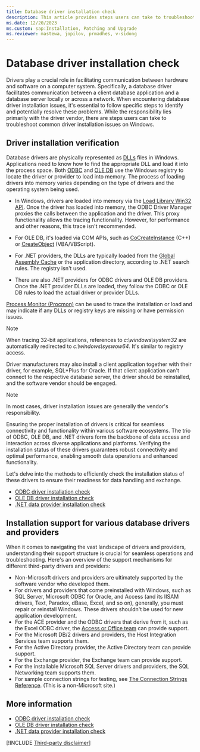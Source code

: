 ```yaml
---
title: Database driver installation check
description: This article provides steps users can take to troubleshoot common driver installation issues on Windows.
ms.date: 12/20/2023
ms.custom: sap:Installation, Patching and Upgrade
ms.reviewer: mastewa, jopilov, prmadhes, v-sidong
---
```

# Database driver installation check

Drivers play a crucial role in facilitating communication between hardware and software on a computer system. Specifically, a database driver facilitates communication between a client database application and a database server locally or across a network. When encountering database driver installation issues, it's essential to follow specific steps to identify and potentially resolve these problems. While the responsibility lies primarily with the driver vendor, there are steps users can take to troubleshoot common driver installation issues on Windows.

## Driver installation verification

Database drivers are physically represented as [DLLs](/troubleshoot/windows-client/deployment/dynamic-link-library) files in Windows. Applications need to know how to find the appropriate DLL and load it into the process space. Both [ODBC](/sql/odbc/reference/odbc-overview) and [OLE DB](/cpp/data/oledb/ole-db-programming-overview) use the Windows registry to locate the driver or provider to load into memory. The process of loading drivers into memory varies depending on the type of drivers and the operating system being used.

- In Windows, drivers are loaded into memory via the [Load Library Win32 API](/windows/win32/api/libloaderapi/nf-libloaderapi-loadlibrarya). Once the driver has loaded into memory, the ODBC Driver Manager proxies the calls between the application and the driver. This proxy functionality allows the tracing functionality. However, for performance and other reasons, this trace isn't recommended.

- For OLE DB, it's loaded via COM APIs, such as [CoCreateInstance](/windows/win32/api/combaseapi/nf-combaseapi-cocreateinstance) (C++) or [CreateObject](/office/vba/language/reference/user-interface-help/createobject-function) (VBA/VBScript).

- For .NET providers, the DLLs are typically loaded from the [Global Assembly Cache](/dotnet/framework/app-domains/gac) or the application directory, according to .NET search rules. The registry isn't used.

- There are also .NET providers for ODBC drivers and OLE DB providers. Once the .NET provider DLLs are loaded, they follow the ODBC or OLE DB rules to load the actual driver or provider DLLs.

[Process Monitor (Procmon)](/sysinternals/downloads/procmon) can be used to trace the installation or load and may indicate if any DLLs or registry keys are missing or have permission issues.

> [!NOTE]
> When tracing 32-bit applications, references to *c:\windows\system32* are automatically redirected to *c:\windows\syswow64*. It's similar to registry access.

Driver manufacturers may also install a client application together with their driver, for example, SQL*Plus for Oracle. If that client application can't connect to the respective database server, the driver should be reinstalled, and the software vendor should be engaged.

> [!NOTE]
> In most cases, driver installation issues are generally the vendor's responsibility.

Ensuring the proper installation of drivers is critical for seamless connectivity and functionality within various software ecosystems. The trio of ODBC, OLE DB, and .NET drivers form the backbone of data access and interaction across diverse applications and platforms. Verifying the installation status of these drivers guarantees robust connectivity and optimal performance, enabling smooth data operations and enhanced functionality.

Let's delve into the methods to efficiently check the installation status of these drivers to ensure their readiness for data handling and exchange.

- [ODBC driver installation check](odbc-driver-install-checking.md)
- [OLE DB driver installation check](oledb-driver-install-check.md)
- [.NET data provider installation check](net-driver-install-check.md)

## Installation support for various database drivers and providers

When it comes to navigating the vast landscape of drivers and providers, understanding their support structure is crucial for seamless operations and troubleshooting. Here's an overview of the support mechanisms for different third-party drivers and providers:

- Non-Microsoft drivers and providers are ultimately supported by the software vendor who developed them.
- For drivers and providers that come preinstalled with Windows, such as SQL Server, Microsoft ODBC for Oracle, and Access (and its IISAM drivers, Text, Paradox, dBase, Excel, and so on), generally, you must repair or reinstall Windows. These drivers shouldn't be used for new application development.
- For the ACE provider and the ODBC drivers that derive from it, such as the Excel ODBC driver, the [Access or Office team](https://support.microsoft.com/contactus#!) can provide support.
- For the Microsoft DB/2 drivers and providers, the Host Integration Services team supports them.
- For the Active Directory provider, the Active Directory team can provide support.
- For the Exchange provider, the Exchange team can provide support.
- For the installable Microsoft SQL Server drivers and providers, the SQL Networking team supports them.
- For sample connection strings for testing, see [The Connection Strings Reference](https://www.connectionstrings.com/). (This is a non-Microsoft site.)

## More information

- [ODBC driver installation check](odbc-driver-install-checking.md)
- [OLE DB driver installation check](oledb-driver-install-check.md)
- [.NET data provider installation check](net-driver-install-check.md)

[!INCLUDE [Third-party disclaimer](../../../../includes/third-party-disclaimer.md)]
